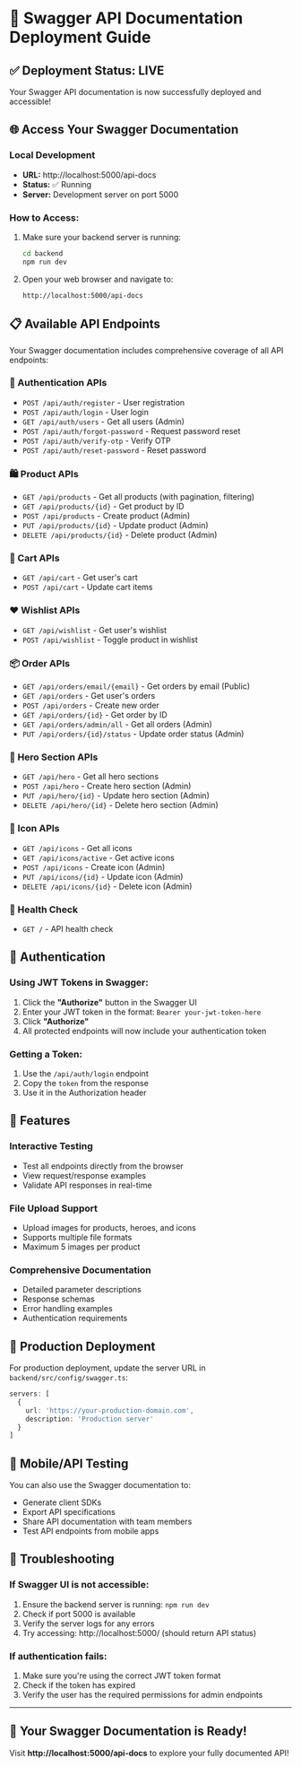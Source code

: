# 🚀 Swagger API Documentation Deployment Guide

## ✅ Deployment Status: LIVE

Your Swagger API documentation is now successfully deployed and accessible!

## 🌐 Access Your Swagger Documentation

### Local Development
- **URL:** http://localhost:5000/api-docs
- **Status:** ✅ Running
- **Server:** Development server on port 5000

### How to Access:
1. Make sure your backend server is running:
   ```bash
   cd backend
   npm run dev
   ```

2. Open your web browser and navigate to:
   ```
   http://localhost:5000/api-docs
   ```

## 📋 Available API Endpoints

Your Swagger documentation includes comprehensive coverage of all API endpoints:

### 🔐 Authentication APIs
- `POST /api/auth/register` - User registration
- `POST /api/auth/login` - User login
- `GET /api/auth/users` - Get all users (Admin)
- `POST /api/auth/forgot-password` - Request password reset
- `POST /api/auth/verify-otp` - Verify OTP
- `POST /api/auth/reset-password` - Reset password

### 🛍️ Product APIs
- `GET /api/products` - Get all products (with pagination, filtering)
- `GET /api/products/{id}` - Get product by ID
- `POST /api/products` - Create product (Admin)
- `PUT /api/products/{id}` - Update product (Admin)
- `DELETE /api/products/{id}` - Delete product (Admin)

### 🛒 Cart APIs
- `GET /api/cart` - Get user's cart
- `POST /api/cart` - Update cart items

### ❤️ Wishlist APIs
- `GET /api/wishlist` - Get user's wishlist
- `POST /api/wishlist` - Toggle product in wishlist

### 📦 Order APIs
- `GET /api/orders/email/{email}` - Get orders by email (Public)
- `GET /api/orders` - Get user's orders
- `POST /api/orders` - Create new order
- `GET /api/orders/{id}` - Get order by ID
- `GET /api/orders/admin/all` - Get all orders (Admin)
- `PUT /api/orders/{id}/status` - Update order status (Admin)

### 🎨 Hero Section APIs
- `GET /api/hero` - Get all hero sections
- `POST /api/hero` - Create hero section (Admin)
- `PUT /api/hero/{id}` - Update hero section (Admin)
- `DELETE /api/hero/{id}` - Delete hero section (Admin)

### 🎯 Icon APIs
- `GET /api/icons` - Get all icons
- `GET /api/icons/active` - Get active icons
- `POST /api/icons` - Create icon (Admin)
- `PUT /api/icons/{id}` - Update icon (Admin)
- `DELETE /api/icons/{id}` - Delete icon (Admin)

### 💚 Health Check
- `GET /` - API health check

## 🔑 Authentication

### Using JWT Tokens in Swagger:
1. Click the **"Authorize"** button in the Swagger UI
2. Enter your JWT token in the format: `Bearer your-jwt-token-here`
3. Click **"Authorize"**
4. All protected endpoints will now include your authentication token

### Getting a Token:
1. Use the `/api/auth/login` endpoint
2. Copy the `token` from the response
3. Use it in the Authorization header

## 🎨 Features

### Interactive Testing
- Test all endpoints directly from the browser
- View request/response examples
- Validate API responses in real-time

### File Upload Support
- Upload images for products, heroes, and icons
- Supports multiple file formats
- Maximum 5 images per product

### Comprehensive Documentation
- Detailed parameter descriptions
- Response schemas
- Error handling examples
- Authentication requirements

## 🚀 Production Deployment

For production deployment, update the server URL in `backend/src/config/swagger.ts`:

```typescript
servers: [
  {
    url: 'https://your-production-domain.com',
    description: 'Production server'
  }
]
```

## 📱 Mobile/API Testing

You can also use the Swagger documentation to:
- Generate client SDKs
- Export API specifications
- Share API documentation with team members
- Test API endpoints from mobile apps

## 🔧 Troubleshooting

### If Swagger UI is not accessible:
1. Ensure the backend server is running: `npm run dev`
2. Check if port 5000 is available
3. Verify the server logs for any errors
4. Try accessing: http://localhost:5000/ (should return API status)

### If authentication fails:
1. Make sure you're using the correct JWT token format
2. Check if the token has expired
3. Verify the user has the required permissions for admin endpoints

---

## 🎉 Your Swagger Documentation is Ready!

Visit **http://localhost:5000/api-docs** to explore your fully documented API!
